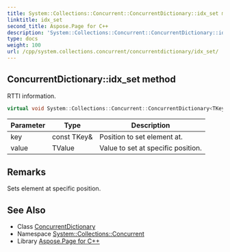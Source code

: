 ```yaml
---
title: System::Collections::Concurrent::ConcurrentDictionary::idx_set method
linktitle: idx_set
second_title: Aspose.Page for C++
description: 'System::Collections::Concurrent::ConcurrentDictionary::idx_set method. RTTI information in C++.'
type: docs
weight: 100
url: /cpp/system.collections.concurrent/concurrentdictionary/idx_set/
---
```

## ConcurrentDictionary::idx_set method


RTTI information.

```cpp
virtual void System::Collections::Concurrent::ConcurrentDictionary<TKey, TValue>::idx_set(const TKey &key, TValue value) override
```


| Parameter | Type | Description |
| --- | --- | --- |
| key | const TKey\& | Position to set element at. |
| value | TValue | Value to set at specific position. |
## Remarks


Sets element at specific position. 
## See Also

* Class [ConcurrentDictionary](../)
* Namespace [System::Collections::Concurrent](../../)
* Library [Aspose.Page for C++](../../../)
